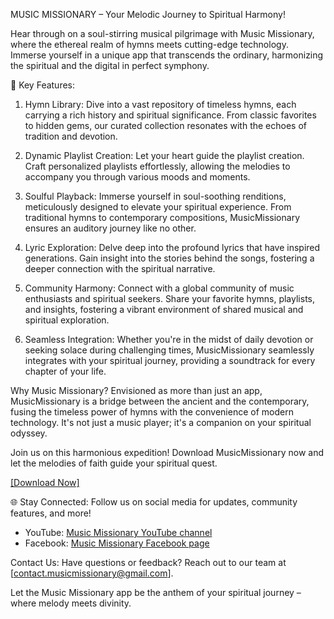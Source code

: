 MUSIC MISSIONARY – Your Melodic Journey to Spiritual Harmony!

Hear through on a soul-stirring musical pilgrimage with Music Missionary, where the ethereal realm of hymns meets cutting-edge technology. Immerse yourself in a unique app that transcends the ordinary, harmonizing the spiritual and the digital in perfect symphony.

🎼 Key Features:
1. Hymn Library: Dive into a vast repository of timeless hymns, each carrying a rich history and spiritual significance. From classic favorites to hidden gems, our curated collection resonates with the echoes of tradition and devotion.

2. Dynamic Playlist Creation: Let your heart guide the playlist creation. Craft personalized playlists effortlessly, allowing the melodies to accompany you through various moods and moments.

3. Soulful Playback: Immerse yourself in soul-soothing renditions, meticulously designed to elevate your spiritual experience. From traditional hymns to contemporary compositions, MusicMissionary ensures an auditory journey like no other.

4. Lyric Exploration: Delve deep into the profound lyrics that have inspired generations. Gain insight into the stories behind the songs, fostering a deeper connection with the spiritual narrative.

5. Community Harmony: Connect with a global community of music enthusiasts and spiritual seekers. Share your favorite hymns, playlists, and insights, fostering a vibrant environment of shared musical and spiritual exploration.

6. Seamless Integration: Whether you're in the midst of daily devotion or seeking solace during challenging times, MusicMissionary seamlessly integrates with your spiritual journey, providing a soundtrack for every chapter of your life.

Why Music Missionary?
Envisioned as more than just an app, MusicMissionary is a bridge between the ancient and the contemporary, fusing the timeless power of hymns with the convenience of modern technology. It's not just a music player; it's a companion on your spiritual odyssey.

Join us on this harmonious expedition! Download MusicMissionary now and let the melodies of faith guide your spiritual quest.

[[Download Now]](https://github.com/navii-official/Music-Missionary-v1.3/blob/main/Music%20Missionary%20%5Bv1.3%5D%20-%20signed.apk)

🌐 Stay Connected:
Follow us on social media for updates, community features, and more!
- YouTube: [Music Missionary YouTube channel](https://www.youtube.com/channel/UCkJoxiXR2HBhqtcZqXK7z8Q)
- Facebook: [Music Missionary Facebook page](https://www.facebook.com/profile.php?id=61557375536730)

Contact Us:
Have questions or feedback? Reach out to our team at [contact.musicmissionary@gmail.com].

Let the Music Missionary app be the anthem of your spiritual journey – where melody meets divinity.
